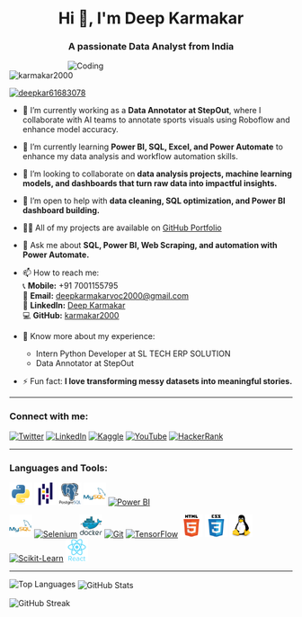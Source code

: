 <h1 align="center">Hi 👋, I'm Deep Karmakar</h1>
<h3 align="center">A passionate Data Analyst from India</h3>
<img align="right" alt="Coding" width="400" src="https://cdn.dribbble.com/users/1162077/screenshots/3848914/programmer.gif">

<p align="left">
  <img src="https://komarev.com/ghpvc/?username=karmakar2000&label=Profile%20views&color=0e75b6&style=flat" alt="karmakar2000" />
</p>

<p align="left">
  <a href="https://twitter.com/deepkar61683078" target="blank">
    <img src="https://img.shields.io/twitter/follow/deepkar61683078?logo=twitter&style=for-the-badge" alt="deepkar61683078" />
  </a>
</p>

- 🔭 I’m currently working as a **Data Annotator at StepOut**, where I collaborate with AI teams to annotate sports visuals using Roboflow and enhance model accuracy.

- 🌱 I’m currently learning **Power BI, SQL, Excel, and Power Automate** to enhance my data analysis and workflow automation skills.

- 👯 I’m looking to collaborate on **data analysis projects, machine learning models, and dashboards that turn raw data into impactful insights.**

- 🤝 I’m open to help with **data cleaning, SQL optimization, and Power BI dashboard building.**

- 👨‍💻 All of my projects are available on [GitHub Portfolio](https://github.com/karmakar2000)

- 💬 Ask me about **SQL, Power BI, Web Scraping, and automation with Power Automate.**

- 📫 How to reach me:  
  📞 **Mobile:** +91 7001155795  
  📧 **Email:** deepkarmakarvoc2000@gmail.com  
  🔗 **LinkedIn:** [Deep Karmakar](https://www.linkedin.com/in/deepkarmakar)  
  💻 **GitHub:** [karmakar2000](https://github.com/karmakar2000)

- 📄 Know more about my experience:  
  - Intern Python Developer at SL TECH ERP SOLUTION  
  - Data Annotator at StepOut

- ⚡ Fun fact: **I love transforming messy datasets into meaningful stories.**

---

<h3 align="left">Connect with me:</h3>
<p align="left">
  <a href="https://twitter.com/deepkar61683078" target="blank"><img src="https://raw.githubusercontent.com/rahuldkjain/github-profile-readme-generator/master/src/images/icons/Social/twitter.svg" alt="Twitter" height="30" width="40" /></a>
  <a href="https://linkedin.com/in/deepkarmakar" target="blank"><img src="https://raw.githubusercontent.com/rahuldkjain/github-profile-readme-generator/master/src/images/icons/Social/linked-in-alt.svg" alt="LinkedIn" height="30" width="40" /></a>
  <a href="https://kaggle.com/deepkarmakar" target="blank"><img src="https://raw.githubusercontent.com/rahuldkjain/github-profile-readme-generator/master/src/images/icons/Social/kaggle.svg" alt="Kaggle" height="30" width="40" /></a>
  <a href="https://www.youtube.com/c/@deepkarmakar12" target="blank"><img src="https://raw.githubusercontent.com/rahuldkjain/github-profile-readme-generator/master/src/images/icons/Social/youtube.svg" alt="YouTube" height="30" width="40" /></a>
  <a href="https://www.hackerrank.com/@deepkarmakarvoc1" target="blank"><img src="https://raw.githubusercontent.com/rahuldkjain/github-profile-readme-generator/master/src/images/icons/Social/hackerrank.svg" alt="HackerRank" height="30" width="40" /></a>
</p>

---

<h3 align="left">Languages and Tools:</h3>
<p align="left">
  <a href="https://www.python.org" target="_blank"><img src="https://raw.githubusercontent.com/devicons/devicon/master/icons/python/python-original.svg" alt="Python" width="40" height="40"/></a>
  <a href="https://pandas.pydata.org/" target="_blank"><img src="https://raw.githubusercontent.com/devicons/devicon/master/icons/pandas/pandas-original.svg" alt="Pandas" width="40" height="40"/></a>
  <a href="https://www.postgresql.org" target="_blank"><img src="https://raw.githubusercontent.com/devicons/devicon/master/icons/postgresql/postgresql-original-wordmark.svg" alt="PostgreSQL" width="40" height="40"/></a>
<a href="https://www.mysql.com/" target="_blank"><img src="https://raw.githubusercontent.com/devicons/devicon/master/icons/mysql/mysql-original-wordmark.svg" alt="MySQL" width="40" height="40"/></a>
  <a href="https://www.microsoft.com/en-us/power-platform/products/power-bi" target="_blank"><img src="https://img.icons8.com/color/48/power-bi.png" alt="Power BI" width="40" height="40"/></a>
  
  <a href="https://www.mysql.com/" target="_blank"><img src="https://raw.githubusercontent.com/devicons/devicon/master/icons/mysql/mysql-original-wordmark.svg" alt="MySQL" width="40" height="40"/></a>
  <a href="https://www.selenium.dev" target="_blank"><img src="https://raw.githubusercontent.com/detain/svg-logos/main/svg/selenium-logo.svg" alt="Selenium" width="40" height="40"/></a>
  <a href="https://www.docker.com/" target="_blank"><img src="https://raw.githubusercontent.com/devicons/devicon/master/icons/docker/docker-original-wordmark.svg" alt="Docker" width="40" height="40"/></a>
  <a href="https://git-scm.com/" target="_blank"><img src="https://www.vectorlogo.zone/logos/git-scm/git-scm-icon.svg" alt="Git" width="40" height="40"/></a>
  <a href="https://www.tensorflow.org" target="_blank"><img src="https://www.vectorlogo.zone/logos/tensorflow/tensorflow-icon.svg" alt="TensorFlow" width="40" height="40"/></a>
  <a href="https://www.w3.org/html/" target="_blank"><img src="https://raw.githubusercontent.com/devicons/devicon/master/icons/html5/html5-original-wordmark.svg" alt="HTML5" width="40" height="40"/></a>
  <a href="https://www.w3schools.com/css/" target="_blank"><img src="https://raw.githubusercontent.com/devicons/devicon/master/icons/css3/css3-original-wordmark.svg" alt="CSS3" width="40" height="40"/></a>
  <a href="https://www.linux.org/" target="_blank"><img src="https://raw.githubusercontent.com/devicons/devicon/master/icons/linux/linux-original.svg" alt="Linux" width="40" height="40"/></a>
  <a href="https://scikit-learn.org/" target="_blank"><img src="https://upload.wikimedia.org/wikipedia/commons/0/05/Scikit_learn_logo_small.svg" alt="Scikit-Learn" width="40" height="40"/></a>
  <a href="https://reactjs.org/" target="_blank"><img src="https://raw.githubusercontent.com/devicons/devicon/master/icons/react/react-original-wordmark.svg" alt="React" width="40" height="40"/></a>
</p>

---

<p><img align="left" src="https://github-readme-stats.vercel.app/api/top-langs?username=karmakar2000&show_icons=true&locale=en&layout=compact" alt="Top Languages" /></p>

<p>&nbsp;<img align="center" src="https://github-readme-stats.vercel.app/api?username=karmakar2000&show_icons=true&locale=en" alt="GitHub Stats" /></p>

<p><img align="center" src="https://github-readme-streak-stats.herokuapp.com/?user=karmakar2000&" alt="GitHub Streak" /></p>
